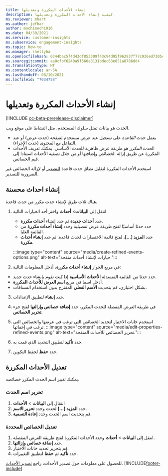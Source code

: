 ```yaml
---
title: إنشاء الأحداث المكررة وتعديلها
description: كيفية إنشاء الأحداث المكررة وتعديلها.
ms.reviewer: mhart
ms.author: jefhar
author: mochimochi016
ms.date: 04/30/2021
ms.service: customer-insights
ms.subservice: engagement-insights
ms.topic: how-to
ms.manager: shellyha
ms.openlocfilehash: 0344bac5f4d43df853309f43c94d95f962937f77c936ed7305c5de4a08835f04
ms.sourcegitcommit: aa0cfbf6240a9f560e3131bdec63e051a8786dd4
ms.translationtype: HT
ms.contentlocale: ar-SA
ms.lasthandoff: 08/10/2021
ms.locfileid: "7034758"
---
```

# <a name="create-and-modify-refined-events"></a>إنشاء الأحداث المكررة وتعديلها

[!INCLUDE [cc-beta-prerelease-disclaimer](includes/cc-beta-prerelease-disclaimer.md)]


الحدث هو بيانات تمثل سلوك المستخدم، مثل النشاط على موقع ويب.

- يعمل حدث *القاعدة* على تسجيل عند عرض مستخدم لصفحة (حدث عرض) أو عند التفاعل مع المحتوى (حدث الإجراء).
- الحدث *المكرر* هو طريقة عرض ظاهرية للحدث الأساسي. يمكنك تعريف الأحداث المكررة عن طريق إزالة الخصائص وإضافتها أو من خلال تصفية الأحداث استنادا إلى قيم الخصائص.

استخدم الأحداث المكررة لتقليل نطاق حدث قاعدة [للتصدير](export-events.md) أو لإزالة الخصائص غير الضرورية للتصدير.

## <a name="create-refined-events"></a>إنشاء احداث محسنة

هناك ثلاث طرق لإنشاء حدث مكرر من حدث قاعدة. 

1. انتقل إلى **البيانات**> **أحداث** واختر أحد الخيارات التالية:
    - حدد **أحداث جديدة** ثم حدد إنشاء **أحداث مكررة**.
    - حدد حدثا أساسيًا لفتح طريقة عرض تفصيلية وحدد **إنشاء أحداث مكررة** من القائمة العليا.
    - حدد **المزيد [...]**، لفتح قائمة الاختصارات لحدث قاعدة. ثم حدد **إنشاء أحداث مكررة**.
    
    :::image type="content" source="media/create-refined-events-options.png" alt-text="خيارات لإنشاء أحداث منقحة‬.":::

1. في مربع الحوار **إنشاء أحداث مكررة**، أدخل المعلومات التالية:

- حدد حدثا من القائمة المنسدلة **الأحداث الأساسية** إذا كنت تقوم بإنشاء حدث جديد.
- أدخل اسما في مربع **اسم العرض للأحداث المكررة**.
- بشكل اختياري، قم بتحديث **الاسم الفعلي** المقترح بدون استخدام المسافات.

3. حدد **إنشاء** لتطبيق الإعدادات.

1. في طريقة العرض المفصلة للحدث المكرر، حدد **إضافة خصائص وإزالتها** لفتح جزء **تحرير الخصائص**. 

1. استخدم خانات الاختيار لتحديد الخصائص التي ترغب في عرضها والخصائص التي ترغب في إخفائها. 
   :::image type="content" source="media/edit-properties-refined-events.png" alt-text="تحرير الخصائص للأحداث المنقحة.":::

1. حدد **تأكيد** لتطبيق التحديد الذي قمت به.

1. حدد **حفظ** لحفظ التكوين.

## <a name="edit-refined-events"></a>تعديل الأحداث المكررة

يمكنك تغيير اسم الحدث المكرر خصائصه.

### <a name="edit-event-name"></a>تحرير اسم الحدث

1. انتقال إلى **البيانات** > **الأحداث** 
1. حدد **المزيد [...]** لحدث وحدد **تحرير الاسم**.
1. قم بتحديث اسم الحدث وحدد **إعادة التسمية**.

### <a name="edit-selected-properties"></a>تعديل الخصائص المحددة

1. انتقل إلى **البيانات** > **أحداث** وحدد الأحداث المكررة لفتح طريقة العرض المفصلة.
1. حدد **إضافة خصائص وإزالتها**. 
1. قم بتحرير تحديد خانات الاختيار.
1. حدد **تأكيد** ثم **حفظ** لتطبيق التغييرات.

للحصول على معلومات حول تصدير الأحداث، راجع [تصدير الأحداث](export-events.md).
[!INCLUDE[footer-include](../includes/footer-banner.md)]
